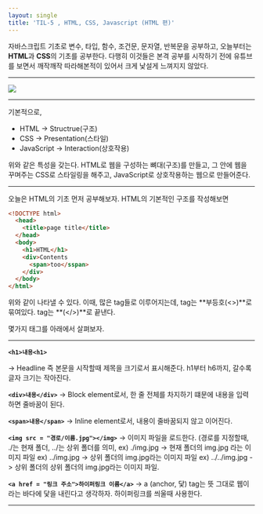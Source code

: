 ```yaml
---
layout: single
title: 'TIL-5 , HTML, CSS, Javascript (HTML 편)'
---
```


자바스크립트 기초로 변수, 타입, 함수, 조건문, 문자열, 반복문을 공부하고, 오늘부터는 **HTML**과 **CSS**의 기초를 공부한다.
다행히 이것들은 본격 공부를 시작하기 전에 유튜브를 보면서
깨작깨작 따라해본적이 있어서 크게 낯설게 느껴지지 않았다.
***
![](https://images.velog.io/images/skagns211/post/2b4dffb3-a853-4180-a820-c241b559ba54/hjc.jpeg)
***
기본적으로, 
- HTML -> Structrue(구조)
- CSS -> Presentation(스타일)
- JavaScript -> Interaction(상호작용)

위와 같은 특성을 갖는다.
HTML로 웹을 구성하는 뼈대(구조)를 만들고,
그 안에 웹을 꾸며주는 CSS로 스타일링을 해주고,
JavaScript로 상호작용하는 웹으로 만들어준다.
***
오늘은 HTML의 기초 먼저 공부해보자.
HTML의 기본적인 구조를 작성해보면

```html
<!DOCTYPE html>
  <head>
    <title>page title</title>
  </head>
  <body>
    <h1>HTML</h1>
    <div>Contents
      <span>too</sspan>
    </div>
  </body>
</html>

```
위와 같이 나타낼 수 있다.
이때, 많은 tag들로 이루어지는데,
tag는 **부등호(<>)**로 묶여있다.
tag는 **(</>)**로 끝낸다.

몇가지 태그를 아래에서 살펴보자.
***
**``<h1>내용<h1>``**

-> Headline 즉 본문을 시작할때 제목을 크기로서 표시해준다.
h1부터 h6까지, 갈수록 글자 크기는 작아진다.

**``<div>내용</div>``**
-> Block element로서, 한 줄 전체를 차지하기 떄문에
내용을 입력하면 줄바꿈이 된다.

**``<span>내용</span>``**
-> Inline element로서, 내용이 줄바꿈되지 않고 이어진다.

**``<img src = "경로/이름.jpg"></img>``**
-> 이미지 파일을 로드한다.
(경로를 지정할때, ./는 현재 폴더, ../는 상위 폴더를 의미,
ex) ./img.jpg -> 현재 폴더의 img.jpg 라는 이미지 파일
ex) ../img.jpg -> 상위 폴더의 img.jpg라는 이미지 파일
ex) ../../img.jpg -> 상위 폴더의 상위 폴더의 img.jpg라는 이미지 파일.

**``<a href = "링크 주소">하이퍼링크 이름</a>``**
-> a (anchor, 닻) tag는 뜻 그대로 웹이라는 바다에 닻을 내린다고 생각하자. 하이퍼링크를 씌울때 사용한다.
  
***
